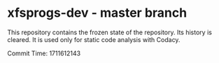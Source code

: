 # xfsprogs-dev - master branch

This repository contains the frozen state of the repository.
Its history is cleared. It is used only for static code
analysis with Codacy.

Commit Time: 1711612143